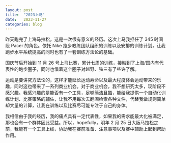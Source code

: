 ```yaml
---
layout: post
title:  "2023上马"
date:   2023-11-27
categories: blog
---
```


昨天跑完了上海马拉松，这是一次很有意义的经历。这次上马我担任了 345 时间段 Pacer 的角色。依托 Nike 跑步教练团队组织的训练以及安排的训练计划，让我跑步水平系统提高的同时也有了一套训练方法论的基础。

国庆节后开始到 11 月 26 号上马比赛，累计七周的训练，接触到了上海/国内有代表性的跑步圈子，同时也借着这个圈子对越野、铁三有了些许了解。

运动是要讲究方法论的，这样才能延长运动寿命以及最大程度体会运动带来的乐趣，同时这也带来了一系列商业机会。对于商业机会，我不想研究太多，现阶段不感兴趣。我感兴趣的是能否有一个工具，足够简洁且酷，能给我提供一个自动化训练计划、比赛策略的辅佐，让我不用每次去翻阅检索各种文件，代替我做规则简单却大量的计算，让我在训练以及比赛尽可能专注于自己的身体。

我相信由于我的经历，我的痛点具有一定代表性，如果我的需求能最大化被满足，那也会有一个群体因此受益。所以，hopefully，明年 2 月 25 日大阪马拉松之前，我能有一个工具上线，协助我在赛前准备、注意事项以及赛中辅助上起到帮助作用。
